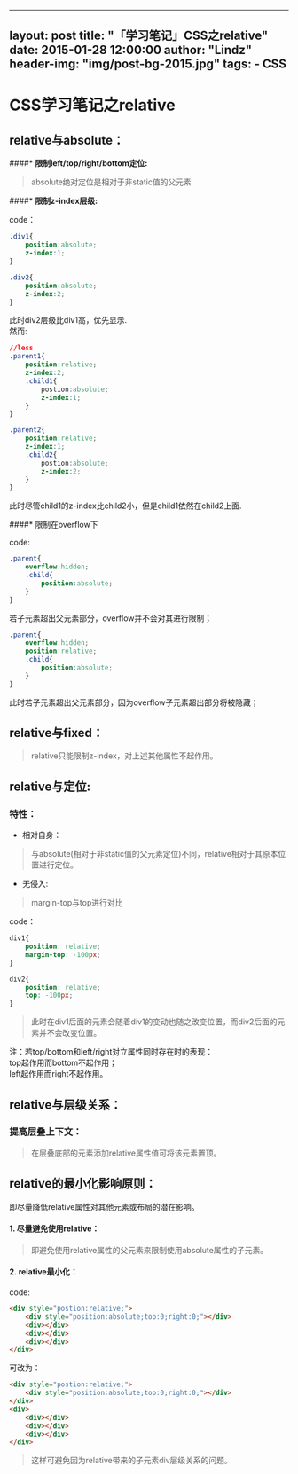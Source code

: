
---
layout:     post
title:      "「学习笔记」CSS之relative"
date:       2015-01-28 12:00:00
author:     "Lindz"
header-img: "img/post-bg-2015.jpg"
tags:
    - CSS
---

<link rel="stylesheet" href="http://yandex.st/highlightjs/8.0/styles/solarized_dark.min.css">
<script src="http://yandex.st/highlightjs/8.0/highlight.min.js"></script>
<script>hljs.initHighlightingOnLoad();</script>

# CSS学习笔记之relative  
  
## relative与absolute：  
####* **限制left/top/right/bottom定位:**  

> absolute绝对定位是相对于非static值的父元素   
 
####* **限制z-index层级:**
    
code：  

```css   
.div1{    
	position:absolute;    
	z-index:1;
}  

.div2{
	position:absolute;
	z-index:2;
}
```   

此时div2层级比div1高，优先显示.  
然而:  

```css  
//less
.parent1{     
	position:relative;
	z-index:2;
	.child1{
		postion:absolute;
		z-index:1;
	}
}

.parent2{     
	position:relative;
	z-index:1;
	.child2{
		postion:absolute;
		z-index:2;
	}
}
```
此时尽管child1的z-index比child2小，但是child1依然在child2上面.   
 
####* 限制在overflow下  

code:  

```css
.parent{
	overflow:hidden;
	.child{
		position:absolute;
	}
}
``` 
若子元素超出父元素部分，overflow并不会对其进行限制；

```css
.parent{
	overflow:hidden;
	position:relative;
	.child{
		position:absolute;
	}
}
```
此时若子元素超出父元素部分，因为overflow子元素超出部分将被隐藏； 

## relative与fixed： 
  
> relative只能限制z-index，对上述其他属性不起作用。  

## relative与定位:  
### 特性：
* 相对自身： 

> 与absolute(相对于非static值的父元素定位)不同，relative相对于其原本位置进行定位。   

* 无侵入: 	

> margin-top与top进行对比  

code：	

```css
div1{
	position: relative;
	margin-top: -100px;
}

div2{
	position: relative;
	top: -100px;
}

```

> 此时在div1后面的元素会随着div1的变动也随之改变位置，而div2后面的元素并不会改变位置。 

注：若top/bottom和left/right对立属性同时存在时的表现：  
top起作用而bottom不起作用；  
left起作用而right不起作用。  

## relative与层级关系： 
### 提高层叠上下文：  

> 在层叠底部的元素添加relative属性值可将该元素置顶。

## relative的最小化影响原则：

即尽量降低relative属性对其他元素或布局的潜在影响。 

#### 1. 尽量避免使用relative：

> 即避免使用relative属性的父元素来限制使用absolute属性的子元素。  

#### 2. relative最小化：
code:

```html
<div style="postion:relative;">
	<div style="position:absolute;top:0;right:0;"></div>
	<div></div>
	<div></div>
	<div></div>
</div>
```
可改为： 

```html
<div style="postion:relative;">
	<div style="position:absolute;top:0;right:0;"></div>
</div>
<div>
	<div></div>
	<div></div>
	<div></div>
</div>

```
> 这样可避免因为relative带来的子元素div层级关系的问题。


 



